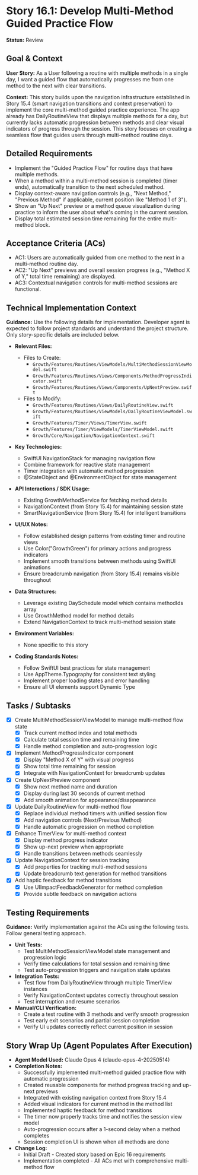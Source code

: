 # Story 16.1: Develop Multi-Method Guided Practice Flow

**Status:** Review

## Goal & Context

**User Story:** As a User following a routine with multiple methods in a single day, I want a guided flow that automatically progresses me from one method to the next with clear transitions.

**Context:** This story builds upon the navigation infrastructure established in Story 15.4 (smart navigation transitions and context preservation) to implement the core multi-method guided practice experience. The app already has DailyRoutineView that displays multiple methods for a day, but currently lacks automatic progression between methods and clear visual indicators of progress through the session. This story focuses on creating a seamless flow that guides users through multi-method routine days.

## Detailed Requirements

- Implement the "Guided Practice Flow" for routine days that have multiple methods.
- When a method within a multi-method session is completed (timer ends), automatically transition to the next scheduled method.
- Display context-aware navigation controls (e.g., "Next Method," "Previous Method" if applicable, current position like "Method 1 of 3").
- Show an "Up Next" preview or a method queue visualization during practice to inform the user about what's coming in the current session.
- Display total estimated session time remaining for the entire multi-method block.

## Acceptance Criteria (ACs)

- AC1: Users are automatically guided from one method to the next in a multi-method routine day.
- AC2: "Up Next" previews and overall session progress (e.g., "Method X of Y," total time remaining) are displayed.
- AC3: Contextual navigation controls for multi-method sessions are functional.

## Technical Implementation Context

**Guidance:** Use the following details for implementation. Developer agent is expected to follow project standards and understand the project structure. Only story-specific details are included below.

- **Relevant Files:**

  - Files to Create: 
    - `Growth/Features/Routines/ViewModels/MultiMethodSessionViewModel.swift`
    - `Growth/Features/Routines/Views/Components/MethodProgressIndicator.swift`
    - `Growth/Features/Routines/Views/Components/UpNextPreview.swift`
  - Files to Modify: 
    - `Growth/Features/Routines/Views/DailyRoutineView.swift`
    - `Growth/Features/Routines/ViewModels/DailyRoutineViewModel.swift`
    - `Growth/Features/Timer/Views/TimerView.swift`
    - `Growth/Features/Timer/ViewModels/TimerViewModel.swift`
    - `Growth/Core/Navigation/NavigationContext.swift`

- **Key Technologies:**

  - SwiftUI NavigationStack for managing navigation flow
  - Combine framework for reactive state management
  - Timer integration with automatic method progression
  - @StateObject and @EnvironmentObject for state management

- **API Interactions / SDK Usage:**

  - Existing GrowthMethodService for fetching method details
  - NavigationContext (from Story 15.4) for maintaining session state
  - SmartNavigationService (from Story 15.4) for intelligent transitions

- **UI/UX Notes:** 

  - Follow established design patterns from existing timer and routine views
  - Use Color("GrowthGreen") for primary actions and progress indicators
  - Implement smooth transitions between methods using SwiftUI animations
  - Ensure breadcrumb navigation (from Story 15.4) remains visible throughout

- **Data Structures:**

  - Leverage existing DaySchedule model which contains methodIds array
  - Use GrowthMethod model for method details
  - Extend NavigationContext to track multi-method session state

- **Environment Variables:**

  - None specific to this story

- **Coding Standards Notes:**
  - Follow SwiftUI best practices for state management
  - Use AppTheme.Typography for consistent text styling
  - Implement proper loading states and error handling
  - Ensure all UI elements support Dynamic Type

## Tasks / Subtasks

- [x] Create MultiMethodSessionViewModel to manage multi-method flow state
  - [x] Track current method index and total methods
  - [x] Calculate total session time and remaining time
  - [x] Handle method completion and auto-progression logic
- [x] Implement MethodProgressIndicator component
  - [x] Display "Method X of Y" with visual progress
  - [x] Show total time remaining for session
  - [x] Integrate with NavigationContext for breadcrumb updates
- [x] Create UpNextPreview component
  - [x] Show next method name and duration
  - [x] Display during last 30 seconds of current method
  - [x] Add smooth animation for appearance/disappearance
- [x] Update DailyRoutineView for multi-method flow
  - [x] Replace individual method timers with unified session flow
  - [x] Add navigation controls (Next/Previous Method)
  - [x] Handle automatic progression on method completion
- [x] Enhance TimerView for multi-method context
  - [x] Display method progress indicator
  - [x] Show up-next preview when appropriate
  - [x] Handle transitions between methods seamlessly
- [x] Update NavigationContext for session tracking
  - [x] Add properties for tracking multi-method sessions
  - [x] Update breadcrumb text generation for method transitions
- [x] Add haptic feedback for method transitions
  - [x] Use UIImpactFeedbackGenerator for method completion
  - [x] Provide subtle feedback on navigation actions

## Testing Requirements

**Guidance:** Verify implementation against the ACs using the following tests. Follow general testing approach.

- **Unit Tests:** 
  - Test MultiMethodSessionViewModel state management and progression logic
  - Verify time calculations for total session and remaining time
  - Test auto-progression triggers and navigation state updates
- **Integration Tests:** 
  - Test flow from DailyRoutineView through multiple TimerView instances
  - Verify NavigationContext updates correctly throughout session
  - Test interruption and resume scenarios
- **Manual/CLI Verification:** 
  - Create a test routine with 3 methods and verify smooth progression
  - Test early exit scenarios and partial session completion
  - Verify UI updates correctly reflect current position in session

## Story Wrap Up (Agent Populates After Execution)

- **Agent Model Used:** Claude Opus 4 (claude-opus-4-20250514)
- **Completion Notes:** 
  - Successfully implemented multi-method guided practice flow with automatic progression
  - Created reusable components for method progress tracking and up-next previews
  - Integrated with existing navigation context from Story 15.4
  - Added visual indicators for current method in the method list
  - Implemented haptic feedback for method transitions
  - The timer now properly tracks time and notifies the session view model
  - Auto-progression occurs after a 1-second delay when a method completes
  - Session completion UI is shown when all methods are done
- **Change Log:** 
  - Initial Draft - Created story based on Epic 16 requirements
  - Implementation completed - All ACs met with comprehensive multi-method flow
